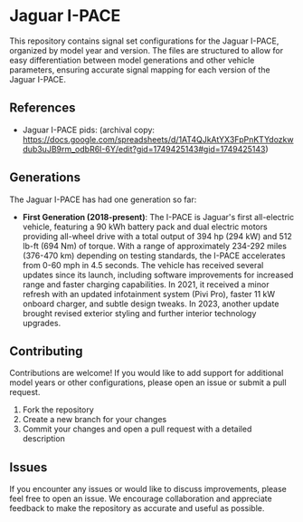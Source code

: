 # Jaguar I-PACE

This repository contains signal set configurations for the Jaguar I-PACE, organized by model year and version. The files are structured to allow for easy differentiation between model generations and other vehicle parameters, ensuring accurate signal mapping for each version of the Jaguar I-PACE.

## References

- Jaguar I-PACE pids: (archival copy: https://docs.google.com/spreadsheets/d/1AT4QJkAtYX3FpPnKTYdozkwdub3uJB9rm_odbR6I-6Y/edit?gid=1749425143#gid=1749425143)

## Generations

The Jaguar I-PACE has had one generation so far:

- **First Generation (2018-present)**: The I-PACE is Jaguar's first all-electric vehicle, featuring a 90 kWh battery pack and dual electric motors providing all-wheel drive with a total output of 394 hp (294 kW) and 512 lb-ft (694 Nm) of torque. With a range of approximately 234-292 miles (376-470 km) depending on testing standards, the I-PACE accelerates from 0-60 mph in 4.5 seconds. The vehicle has received several updates since its launch, including software improvements for increased range and faster charging capabilities. In 2021, it received a minor refresh with an updated infotainment system (Pivi Pro), faster 11 kW onboard charger, and subtle design tweaks. In 2023, another update brought revised exterior styling and further interior technology upgrades.

## Contributing

Contributions are welcome! If you would like to add support for additional model years or other configurations, please open an issue or submit a pull request.

1. Fork the repository
2. Create a new branch for your changes
3. Commit your changes and open a pull request with a detailed description

## Issues

If you encounter any issues or would like to discuss improvements, please feel free to open an issue. We encourage collaboration and appreciate feedback to make the repository as accurate and useful as possible.
